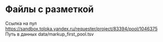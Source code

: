 # Файлы с разметкой

Ссылка на пул
https://sandbox.toloka.yandex.ru/requester/project/83394/pool/1046375
Путь в данных
data/markup_first_pool.tsv